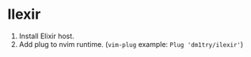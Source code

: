 # Ilexir

1. Install Elixir host.
2. Add plug to nvim runtime. (`vim-plug` example: `Plug 'dm1try/ilexir'`)

